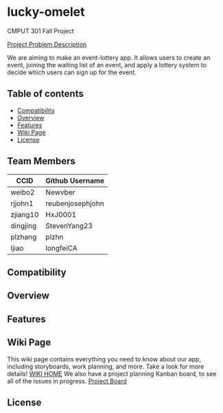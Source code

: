 # lucky-omelet
CMPUT 301 Fall Project

[Project Problem Description](https://ualberta-cmput301.github.io/projects/project_problem_descr.html)

We are aiming to make an event-lottery app. It allows users to create an event, joining the waiting list of an event, and apply a lottery system to decide which users can sign up for the event.

## Table of contents
* [Compatibility](#compatibility)
* [Overview](#overview)
* [Features](#features)
* [Wiki Page](#wiki-page)
* [License](#license)

## Team Members
|**CCID**|**Github Username**|
|--------|-------------------|
|weibo2|Newvber|
|rjjohn1|reubenjosephjohn|
|zjiang10|HxJ0001|
|dingjing|StevenYang23|
|plzhang|plzhn|
|ljiao|longfeiCA|

## Compatibility

## Overview

## Features

## Wiki Page
This wiki page contains everything you need to know about our app, including storyboards, work planning, and more. Take a look for more details! [WIKI HOME](https://github.com/CMPUT301F24T63/lucky-omelet/wiki)
We also have a project planning Kanban board, to see all of the issues in progress. [Project Board](https://github.com/orgs/CMPUT301F24T63/projects/1)

## License
